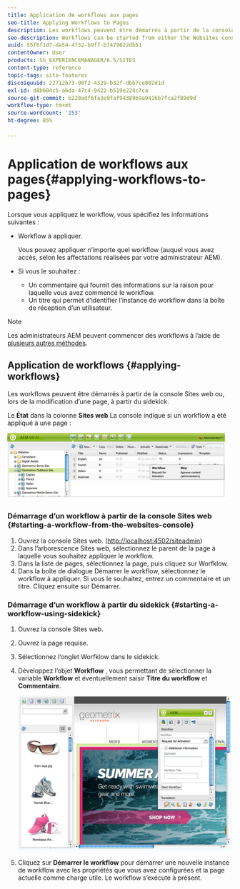 ```yaml
---
title: Application de workflows aux pages
seo-title: Applying Workflows to Pages
description: Les workflows peuvent être démarrés à partir de la console Sites web ou, lors de la modification d’une page, à partir du sidekick.
seo-description: Workflows can be started from either the Websites console or, when editing a page, from Sidekick.
uuid: 55f6f1d7-da54-4732-b9ff-b7479622db51
contentOwner: User
products: SG_EXPERIENCEMANAGER/6.5/SITES
content-type: reference
topic-tags: site-features
discoiquuid: 22712b73-90f2-4329-b32f-dbb7ce802d1d
exl-id: d8b604c5-a6da-47c4-9422-b519e224c7ca
source-git-commit: b220adf6fa3e9faf94389b9a9416b7fca2f89d9d
workflow-type: tm+mt
source-wordcount: '253'
ht-degree: 85%

---
```


# Application de workflows aux pages{#applying-workflows-to-pages}

Lorsque vous appliquez le workflow, vous spécifiez les informations suivantes :

* Workflow à appliquer.

   Vous pouvez appliquer n’importe quel workflow (auquel vous avez accès, selon les affectations réalisées par votre administrateur AEM).
* Si vous le souhaitez :

   * Un commentaire qui fournit des informations sur la raison pour laquelle vous avez commencé le workflow.
   * Un titre qui permet d’identifier l’instance de workflow dans la boîte de réception d’un utilisateur.

>[!NOTE]
>
>Les administrateurs AEM peuvent commencer des workflows à l’aide de [plusieurs autres méthodes](/help/sites-administering/workflows-starting.md).

## Application de workflows {#applying-workflows}

Les workflows peuvent être démarrés à partir de la console Sites web ou, lors de la modification d’une page, à partir du sidekick.

Le **État** dans la colonne **Sites web** La console indique si un workflow a été appliqué à une page :

![workflowstatus](assets/workflowstatus.png)

### Démarrage d’un workflow à partir de la console Sites web {#starting-a-workflow-from-the-websites-console}

1. Ouvrez la console Sites web. ([http://localhost:4502/siteadmin](http://localhost:4502/siteadmin))
1. Dans l’arborescence Sites web, sélectionnez le parent de la page à laquelle vous souhaitez appliquer le workflow.
1. Dans la liste de pages, sélectionnez la page, puis cliquez sur Worfklow.
1. Dans la boîte de dialogue Démarrer le workflow, sélectionnez le workflow à appliquer. Si vous le souhaitez, entrez un commentaire et un titre. Cliquez ensuite sur Démarrer.

### Démarrage d’un workflow à partir du sidekick {#starting-a-workflow-using-sidekick}

1. Ouvrez la console Sites web.
1. Ouvrez la page requise.
1. Sélectionnez l’onglet Worfklow dans le sidekick.
1. Développez l’objet **Workflow** , vous permettant de sélectionner la variable **Workflow** et éventuellement saisir **Titre du workflow** et **Commentaire**.

   ![workflowstartsidekick](assets/workflowstartsidekick.png)

1. Cliquez sur **Démarrer le workflow** pour démarrer une nouvelle instance de workflow avec les propriétés que vous avez configurées et la page actuelle comme charge utile. Le workflow s’exécute à présent.
